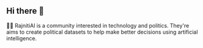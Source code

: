 ## Hi there 👋

🙋‍♀️ RajnitiAI is a community interested in technology and politics. They're aims to create political datasets to help make better decisions using artificial intelligence.

